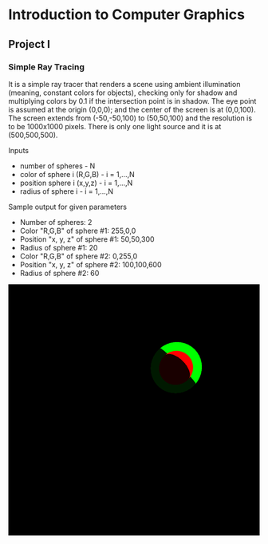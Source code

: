 # Introduction to Computer Graphics
## Project I 
### Simple Ray Tracing

It is a simple ray tracer that renders a scene using ambient illumination (meaning, constant colors for objects), 
checking only for shadow and multiplying colors by 0.1 if the intersection point is in shadow. 
The eye point is assumed at the origin (0,0,0); and the center of the screen is at (0,0,100).
The screen extends from (-50,-50,100) to (50,50,100) and the resolution is to be 1000x1000 pixels. 
There is only one light source and it is at (500,500,500). 

Inputs
- number of spheres \- N
- color of sphere i (R,G,B) \- i = 1,...,N
- position sphere i (x,y,z) \- i = 1,...,N
- radius of sphere i \- i = 1,...,N

Sample output for given parameters
- Number of spheres: 2
- Color "R,G,B" of sphere  #1: 255,0,0
- Position "x, y, z" of sphere #1: 50,50,300
- Radius of sphere #1: 20
- Color "R,G,B" of sphere  #2: 0,255,0
- Position "x, y, z" of sphere #2: 100,100,600
- Radius of sphere #2: 60


![](https://github.com/ptpam/2018_Spring/blob/master/Intro_to_Computer_Graphics/project_1/fig.png)
